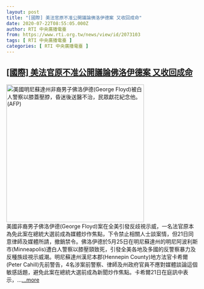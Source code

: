 ```yaml
---
layout: post
title: "[國際] 美法官原不准公開議論佛洛伊德案 又收回成命"
date: 2020-07-22T08:55:05.000Z
author: RTI 中央廣播電臺
from: https://www.rti.org.tw/news/view/id/2073103
tags: [ RTI 中央廣播電臺 ]
categories: [ RTI 中央廣播電臺 ]
---
```

<!--1595408105000-->
[[國際] 美法官原不准公開議論佛洛伊德案 又收回成命](https://www.rti.org.tw/news/view/id/2073103)
------

<div>
<img src="https://static.rti.org.tw/assets/thumbnails/2020/06/02/e57a450f0366165df43f646998814979.jpg" width="360" alt="美國明尼蘇達州非裔男子佛洛伊德(George Floyd)被白人警察以膝蓋壓脖，昏迷後送醫不治，民眾獻花紀念他。(AFP)" title="美國明尼蘇達州非裔男子佛洛伊德(George Floyd)被白人警察以膝蓋壓脖，昏迷後送醫不治，民眾獻花紀念他。(AFP)"><br>美國非裔男子佛洛伊德(George Floyd)案在全美引發反歧視示威，一名法官原本為免此案在總統大選前成為媒體炒作焦點，下令禁止相關人士談案情，但21日同意律師及媒體所請，撤銷禁令。佛洛伊德於5月25日在明尼蘇達州的明尼阿波利斯市(Minneapolis)遭白人警察以膝壓頸致死，引發全美各地及多國的反警察暴力及反種族歧視示威潮。明尼蘇達州漢尼本郡(Hennepin County)地方法官卡希爾(Peter Cahill)先前警告，4名涉案前警察、律師及州政府官員不應對媒體談論這個敏感話題，避免此案在總統大選前成為新聞炒作焦點。卡希爾21日在庭訊中表示，...<a target="_blank" href="https://www.rti.org.tw/news/view/id/2073103">...more</a>
</div>
